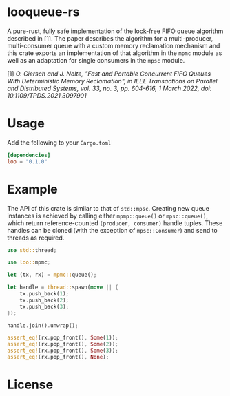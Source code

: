 # looqueue-rs

A pure-rust, fully safe implementation of the lock-free FIFO queue algorithm described in [1].
The paper describes the algorithm for a multi-producer, multi-consumer queue with a custom memory reclamation mechanism and this crate exports an implementation of that algorithm in the `mpmc` module as well as an adaptation for single consumers in the `mpsc` module.

[1] _O. Giersch and J. Nolte, "Fast and Portable Concurrent FIFO Queues With Deterministic Memory Reclamation", in IEEE Transactions on Parallel and Distributed Systems, vol. 33, no. 3, pp. 604-616, 1 March 2022, doi: 10.1109/TPDS.2021.3097901_

# Usage

Add the following to your `Cargo.toml`

```toml
[dependencies]
loo = "0.1.0"
```

# Example

The API of this crate is similar to that of `std::mpsc`.
Creating new queue instances is achieved by calling either `mpmp::queue()` or `mpsc::queue()`, which return reference-counted `(producer, consumer)` handle tuples.
These handles can be cloned (with the exception of `mpsc::Consumer`) and send to threads as required.

```rust
use std::thread;

use loo::mpmc;

let (tx, rx) = mpmc::queue();

let handle = thread::spawn(move || {
    tx.push_back(1);
    tx.push_back(2);
    tx.push_back(3);
});

handle.join().unwrap();

assert_eq!(rx.pop_front(), Some(1));
assert_eq!(rx.pop_front(), Some(2));
assert_eq!(rx.pop_front(), Some(3));
assert_eq!(rx.pop_front(), None);
```

# License
